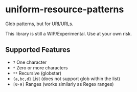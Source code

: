 # uniform-resource-patterns

Glob patterns, but for URI/URLs.

This library is still a WIP/Experimental. Use at your own risk.

## Supported Features

- `?` One character
- `*` Zero or more characters
- `**` Recursive (globstar)
- `{a,bc,d}` List (does not support glob within the list)
- `[0-9]` Ranges (works similarly as Regex ranges)
